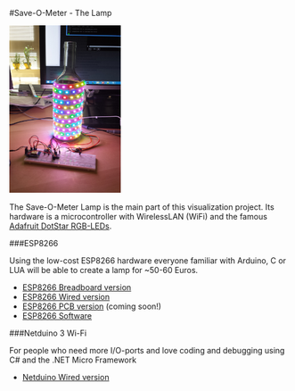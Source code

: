 #Save-O-Meter - The Lamp

<img src="../images/20150805_140515.jpg" alt="lamp" width="200px" height="300px">

The Save-O-Meter Lamp is the main part of this visualization project. Its hardware is a microcontroller with WirelessLAN (WiFi) and the famous [Adafruit DotStar RGB-LEDs](https://learn.adafruit.com/adafruit-dotstar-leds). 

###ESP8266

Using the low-cost ESP8266 hardware everyone familiar with Arduino, C or LUA will be able to create a lamp for ~50-60 Euros.

- [ESP8266 Breadboard version](TheLamp_ESP8266_Breadboard.md)
- [ESP8266 Wired version](TheLamp_ESP8266_Wired.md)
- [ESP8266 PCB version](TheLamp_ESP8266_PCB.md) (coming soon!)
- [ESP8266 Software](TheLamp_ESP8266_Software.md)


###Netduino 3 Wi-Fi

For people who need more I/O-ports and love coding and debugging using C# and the .NET Micro Framework

- [Netduino Wired version](TheLamp_Netduino3WiFiWired)
